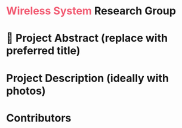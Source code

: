 # <span style="color:#f25b72">Wireless System</span> Research Group 


 <h1>🧪 Project Abstract (replace with preferred title) </h1>

<h1>Project Description (ideally with photos) </h1>

<h1>Contributors </h1>

